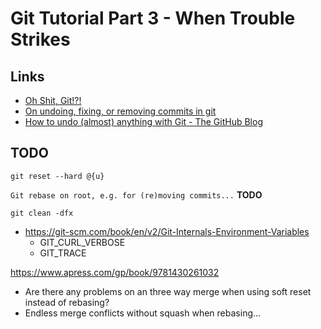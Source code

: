 # Git Tutorial Part 3 - When Trouble Strikes

## Links

* [Oh Shit, Git!?!](https://ohshitgit.com/)
* [On undoing, fixing, or removing commits in git](http://sethrobertson.github.io/GitFixUm/fixup.html)
* [How to undo (almost) anything with Git - The GitHub Blog](https://github.blog/2015-06-08-how-to-undo-almost-anything-with-git/)

## TODO

`git reset --hard @{u}`

`Git rebase on root, e.g. for (re)moving commits...` **TODO**

`git clean -dfx`

* https://git-scm.com/book/en/v2/Git-Internals-Environment-Variables
  * GIT_CURL_VERBOSE
  * GIT_TRACE

<https://www.apress.com/gp/book/9781430261032>

* Are there any problems on an three way merge when using soft reset instead of rebasing?
* Endless merge conflicts without squash when rebasing...
